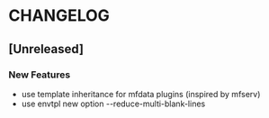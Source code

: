 # CHANGELOG


## [Unreleased]

### New Features
- use template inheritance for mfdata plugins (inspired by mfserv)
- use envtpl new option --reduce-multi-blank-lines






